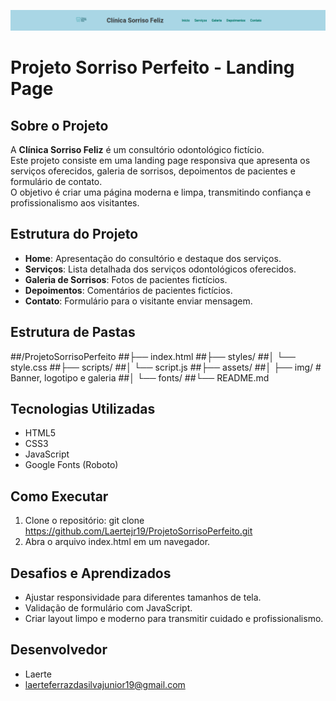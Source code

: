 ![Banner do Projeto](assets/img/banner.PNG)

# Projeto Sorriso Perfeito - Landing Page

## Sobre o Projeto
A **Clínica Sorriso Feliz** é um consultório odontológico fictício.  
Este projeto consiste em uma landing page responsiva que apresenta os serviços oferecidos, galeria de sorrisos, depoimentos de pacientes e formulário de contato.  
O objetivo é criar uma página moderna e limpa, transmitindo confiança e profissionalismo aos visitantes.

## Estrutura do Projeto
- **Home**: Apresentação do consultório e destaque dos serviços.
- **Serviços**: Lista detalhada dos serviços odontológicos oferecidos.
- **Galeria de Sorrisos**: Fotos de pacientes fictícios.
- **Depoimentos**: Comentários de pacientes fictícios.
- **Contato**: Formulário para o visitante enviar mensagem.

## Estrutura de Pastas
##/ProjetoSorrisoPerfeito
##├── index.html
##├── styles/
##│   └── style.css
##├── scripts/
##│   └── script.js
##├── assets/
##│   ├── img/  # Banner, logotipo e galeria
##│   └── fonts/
##└── README.md

## Tecnologias Utilizadas
- HTML5
- CSS3
- JavaScript
- Google Fonts (Roboto)

## Como Executar
1. Clone o repositório: git clone https://github.com/Laertejr19/ProjetoSorrisoPerfeito.git
2. Abra o arquivo index.html em um navegador.

## Desafios e Aprendizados
- Ajustar responsividade para diferentes tamanhos de tela.
- Validação de formulário com JavaScript.
- Criar layout limpo e moderno para transmitir cuidado e profissionalismo.

## Desenvolvedor
- Laerte
- laerteferrazdasilvajunior19@gmail.com
